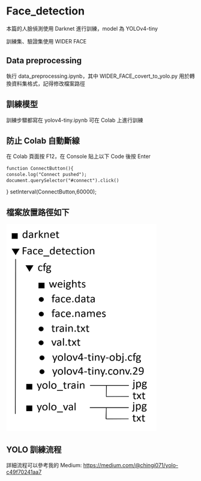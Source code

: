 # Face_detection
本篇的人臉偵測使用 Darknet 進行訓練，model 為 YOLOv4-tiny

訓練集、驗證集使用 WIDER FACE

## Data preprocessing
執行 data_preprocessing.ipynb，其中 WIDER_FACE_covert_to_yolo.py 用於轉換資料集格式，記得修改檔案路徑

## 訓練模型
訓練步驟都寫在 yolov4-tiny.ipynb
可在 Colab 上進行訓練

## 防止 Colab 自動斷線
在 Colab 頁面按 F12，在 Console 貼上以下 Code 後按 Enter
    
    function ConnectButton(){
    console.log("Connect pushed"); 
    document.querySelector("#connect").click() 
}
setInterval(ConnectButton,60000);


## 檔案放置路徑如下
<img width="400" height="550" src="https://github.com/chingi071/Face_detection/blob/main/README_pix/image1.jpg"/></div>

## YOLO 訓練流程
詳細流程可以參考我的 Medium: https://medium.com/@chingi071/yolo-c49f70241aa7
